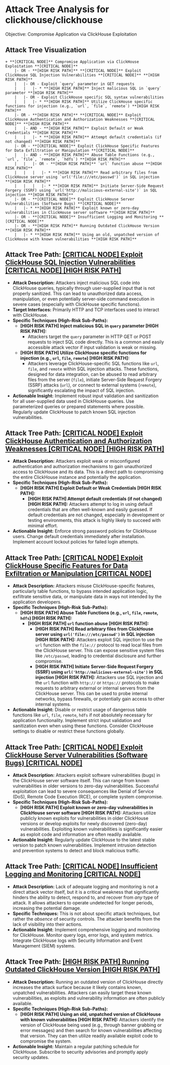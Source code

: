 # Attack Tree Analysis for clickhouse/clickhouse

Objective: Compromise Application via ClickHouse Exploitation

## Attack Tree Visualization

```
+ **[CRITICAL NODE]** Compromise Application via ClickHouse Exploitation **[CRITICAL NODE]**
    |- OR - **[HIGH RISK PATH]** **[CRITICAL NODE]** Exploit ClickHouse SQL Injection Vulnerabilities **[CRITICAL NODE]** **[HIGH RISK PATH]**
    |   |- OR - Exploit `query` parameter in GET requests
    |   |   |- * **[HIGH RISK PATH]** Inject malicious SQL in `query` parameter **[HIGH RISK PATH]**
    |   |- OR - Exploit ClickHouse specific SQL syntax vulnerabilities
    |   |   |- * **[HIGH RISK PATH]** Utilize ClickHouse specific functions for injection (e.g., `url`, `file`, `remote`) **[HIGH RISK PATH]**
    |- OR - **[HIGH RISK PATH]** **[CRITICAL NODE]** Exploit ClickHouse Authentication and Authorization Weaknesses **[CRITICAL NODE]** **[HIGH RISK PATH]**
    |   |- AND - **[HIGH RISK PATH]** Exploit Default or Weak Credentials **[HIGH RISK PATH]**
    |   |   |- * **[HIGH RISK PATH]** Attempt default credentials (if not changed) **[HIGH RISK PATH]**
    |- OR - **[CRITICAL NODE]** Exploit ClickHouse Specific Features for Data Exfiltration or Manipulation **[CRITICAL NODE]**
    |   |- AND - **[HIGH RISK PATH]** Abuse Table Functions (e.g., `url`, `file`, `remote`, `hdfs`) **[HIGH RISK PATH]**
    |   |   |- OR - **[HIGH RISK PATH]** `url` function abuse **[HIGH RISK PATH]**
    |   |   |   |- * **[HIGH RISK PATH]** Read arbitrary files from ClickHouse server using `url('file:///etc/passwd')` in SQL injection **[HIGH RISK PATH]**
    |   |   |   |- * **[HIGH RISK PATH]** Initiate Server-Side Request Forgery (SSRF) using `url('http://malicious-external-site')` in SQL injection **[HIGH RISK PATH]**
    |- OR - **[CRITICAL NODE]** Exploit ClickHouse Server Vulnerabilities (Software Bugs) **[CRITICAL NODE]**
    |   |- * **[HIGH RISK PATH]** Exploit known or zero-day vulnerabilities in ClickHouse server software **[HIGH RISK PATH]**
    |- OR - **[CRITICAL NODE]** Insufficient Logging and Monitoring **[CRITICAL NODE]**
    |- OR - **[HIGH RISK PATH]** Running Outdated ClickHouse Version **[HIGH RISK PATH]**
    |   |- * **[HIGH RISK PATH]** Using an old, unpatched version of ClickHouse with known vulnerabilities **[HIGH RISK PATH]**
```

## Attack Tree Path: [[CRITICAL NODE] Exploit ClickHouse SQL Injection Vulnerabilities [CRITICAL NODE] [HIGH RISK PATH]](./attack_tree_paths/_critical_node__exploit_clickhouse_sql_injection_vulnerabilities__critical_node___high_risk_path_.md)

*   **Attack Description:** Attackers inject malicious SQL code into ClickHouse queries, typically through user-supplied input that is not properly sanitized. This can lead to unauthorized data access, manipulation, or even potentially server-side command execution in severe cases (especially with ClickHouse specific functions).
*   **Target Interfaces:** Primarily HTTP and TCP interfaces used to interact with ClickHouse.
*   **Specific Techniques (High-Risk Sub-Paths):**
    *   **[HIGH RISK PATH] Inject malicious SQL in `query` parameter [HIGH RISK PATH]:**
        *   Attackers target the `query` parameter in HTTP GET or POST requests to inject SQL code directly. This is a common and easily accessible attack vector if input validation is weak or missing.
    *   **[HIGH RISK PATH] Utilize ClickHouse specific functions for injection (e.g., `url`, `file`, `remote`) [HIGH RISK PATH]:**
        *   Attackers leverage ClickHouse-specific SQL functions like `url`, `file`, and `remote` within SQL injection attacks. These functions, designed for data integration, can be abused to read arbitrary files from the server (`file`), initiate Server-Side Request Forgery (SSRF) attacks (`url`), or connect to external systems (`remote`), significantly escalating the impact of SQL injection.
*   **Actionable Insight:** Implement robust input validation and sanitization for all user-supplied data used in ClickHouse queries. Use parameterized queries or prepared statements where possible. Regularly update ClickHouse to patch known SQL injection vulnerabilities.

## Attack Tree Path: [[CRITICAL NODE] Exploit ClickHouse Authentication and Authorization Weaknesses [CRITICAL NODE] [HIGH RISK PATH]](./attack_tree_paths/_critical_node__exploit_clickhouse_authentication_and_authorization_weaknesses__critical_node___high_6fb0e084.md)

*   **Attack Description:** Attackers exploit weak or misconfigured authentication and authorization mechanisms to gain unauthorized access to ClickHouse and its data. This is a direct path to compromising the entire ClickHouse instance and potentially the application.
*   **Specific Techniques (High-Risk Sub-Paths):**
    *   **[HIGH RISK PATH] Exploit Default or Weak Credentials [HIGH RISK PATH]:**
        *   **[HIGH RISK PATH] Attempt default credentials (if not changed) [HIGH RISK PATH]:** Attackers attempt to log in using default credentials that are often well-known and easily guessed. If default credentials are not changed, especially in development or testing environments, this attack is highly likely to succeed with minimal effort.
*   **Actionable Insight:** Enforce strong password policies for ClickHouse users. Change default credentials immediately after installation. Implement account lockout policies for failed login attempts.

## Attack Tree Path: [[CRITICAL NODE] Exploit ClickHouse Specific Features for Data Exfiltration or Manipulation [CRITICAL NODE]](./attack_tree_paths/_critical_node__exploit_clickhouse_specific_features_for_data_exfiltration_or_manipulation__critical_4e1ae9a3.md)

*   **Attack Description:** Attackers misuse ClickHouse-specific features, particularly table functions, to bypass intended application logic, exfiltrate sensitive data, or manipulate data in ways not intended by the application developers.
*   **Specific Techniques (High-Risk Sub-Paths):**
    *   **[HIGH RISK PATH] Abuse Table Functions (e.g., `url`, `file`, `remote`, `hdfs`) [HIGH RISK PATH]:**
        *   **[HIGH RISK PATH] `url` function abuse [HIGH RISK PATH]:**
            *   **[HIGH RISK PATH] Read arbitrary files from ClickHouse server using `url('file:///etc/passwd')` in SQL injection [HIGH RISK PATH]:** Attackers exploit SQL injection to use the `url` function with the `file://` protocol to read local files from the ClickHouse server. This can expose sensitive system files like `/etc/passwd`, leading to credential disclosure and further compromise.
            *   **[HIGH RISK PATH] Initiate Server-Side Request Forgery (SSRF) using `url('http://malicious-external-site')` in SQL injection [HIGH RISK PATH]:** Attackers use SQL injection and the `url` function with `http://` or `https://` protocols to make requests to arbitrary external or internal servers from the ClickHouse server. This can be used to probe internal networks, bypass firewalls, or potentially gain access to other internal systems.
*   **Actionable Insight:** Disable or restrict usage of dangerous table functions like `url`, `file`, `remote`, `hdfs` if not absolutely necessary for application functionality. Implement strict input validation and sanitization even when using these functions. Consider ClickHouse settings to disable or restrict these functions globally.

## Attack Tree Path: [[CRITICAL NODE] Exploit ClickHouse Server Vulnerabilities (Software Bugs) [CRITICAL NODE]](./attack_tree_paths/_critical_node__exploit_clickhouse_server_vulnerabilities__software_bugs___critical_node_.md)

*   **Attack Description:** Attackers exploit software vulnerabilities (bugs) in the ClickHouse server software itself. This can range from known vulnerabilities in older versions to zero-day vulnerabilities. Successful exploitation can lead to severe consequences like Denial of Service (DoS), Remote Code Execution (RCE), or complete system compromise.
*   **Specific Techniques (High-Risk Sub-Paths):**
    *   **[HIGH RISK PATH] Exploit known or zero-day vulnerabilities in ClickHouse server software [HIGH RISK PATH]:** Attackers utilize publicly known exploits for vulnerabilities in older ClickHouse versions or develop exploits for newly discovered (zero-day) vulnerabilities. Exploiting known vulnerabilities is significantly easier as exploit code and information are often readily available.
*   **Actionable Insight:** Regularly update ClickHouse to the latest stable version to patch known vulnerabilities. Implement intrusion detection and prevention systems to detect and block malicious traffic.

## Attack Tree Path: [[CRITICAL NODE] Insufficient Logging and Monitoring [CRITICAL NODE]](./attack_tree_paths/_critical_node__insufficient_logging_and_monitoring__critical_node_.md)

*   **Attack Description:** Lack of adequate logging and monitoring is not a direct attack vector itself, but it is a critical weakness that significantly hinders the ability to detect, respond to, and recover from *any* type of attack. It allows attackers to operate undetected for longer periods, increasing the potential damage.
*   **Specific Techniques:**  This is not about specific attack techniques, but rather the *absence* of security controls. The attacker benefits from the lack of visibility into their actions.
*   **Actionable Insight:** Implement comprehensive logging and monitoring for ClickHouse. Monitor query logs, error logs, and system metrics. Integrate ClickHouse logs with Security Information and Event Management (SIEM) systems.

## Attack Tree Path: [[HIGH RISK PATH] Running Outdated ClickHouse Version [HIGH RISK PATH]](./attack_tree_paths/_high_risk_path__running_outdated_clickhouse_version__high_risk_path_.md)

*   **Attack Description:** Running an outdated version of ClickHouse directly increases the attack surface because it likely contains known, unpatched vulnerabilities. Attackers can easily target these known vulnerabilities, as exploits and vulnerability information are often publicly available.
*   **Specific Techniques (High-Risk Sub-Paths):**
    *   **[HIGH RISK PATH] Using an old, unpatched version of ClickHouse with known vulnerabilities [HIGH RISK PATH]:** Attackers identify the version of ClickHouse being used (e.g., through banner grabbing or error messages) and then search for known vulnerabilities affecting that version. They can then utilize readily available exploit code to compromise the system.
*   **Actionable Insight:** Maintain a regular patching schedule for ClickHouse. Subscribe to security advisories and promptly apply security updates.

